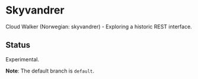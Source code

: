 # Skyvandrer

Cloud Walker (Norwegian: skyvandrer) - Exploring a historic REST interface.


## Status

Experimental.

**Note**: The default branch is `default`. 
